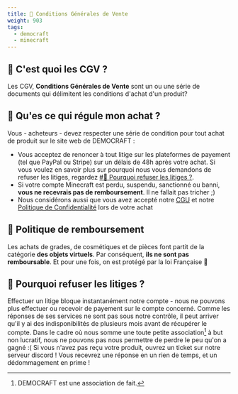 ```yaml
---
title: 📝 Conditions Générales de Vente
weight: 903
tags:
  - democraft
  - minecraft
---
```


## 🤔 C'est quoi les CGV ?

Les CGV, **Conditions Générales de Vente** sont un ou une série de documents qui délimitent les conditions d'achat d'un produit?

## 🪬 Qu'es ce qui régule mon achat ?

Vous - acheteurs - devez respecter une série de condition pour tout achat de produit sur le site web de DEMOCRAFT :

- Vous acceptez de renoncer à tout litige sur les plateformes de payement (tel que PayPal ou Stripe) sur un délais de 48h après votre achat. Si vous voulez en savoir plus sur pourquoi nous vous demandons de refuser les litiges, regardez [#💸 Pourquoi refuser les litiges ?](#-pourquoi-refuser-les-litiges-).
- Si votre compte Minecraft est perdu, suspendu, sanctionné ou banni, **vous ne recevrais pas de remboursement**. Il ne fallait pas tricher ;)
- Nous considérons aussi que vous avez accepté notre [CGU](cgu) et notre [Politique de Confidentialité](privacy) lors de votre achat

## 💎 Politique de remboursement

Les achats de grades, de cosmétiques et de pièces font partit de la catégorie **des objets virtuels**. Par conséquent, **ils ne sont pas remboursable**. Et pour une fois, on est protégé par la loi Française 🥳

## 💸 Pourquoi refuser les litiges ?

Effectuer un litige bloque instantanément notre compte - nous ne pouvons plus effectuer ou recevoir de payement sur le compte concerné. Comme les réponses de ses services ne sont pas sous notre contrôle, il peut arriver qu'il y ai des indisponibilités de plusieurs mois avant de récupérer le compte. Dans le cadre où nous somme une toute petite association[^1] à but non lucratif, nous ne pouvons pas nous permettre de perdre le peu qu'on a gagné :(
Si vous n'avez pas reçu votre produit, ouvrez un ticket sur notre serveur discord ! Vous recevrez une réponse en un rien de temps, et un dédommagement en prime !

[^1]: DEMOCRAFT est une association de fait.